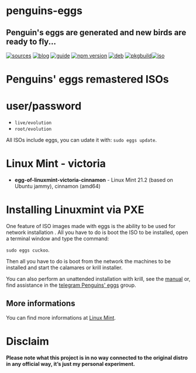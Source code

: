 penguins-eggs
=============

## Penguin&#39;s eggs are generated and new birds are ready to fly...
[![sources](https://img.shields.io/badge/github-sources-cyan)](https://github.com/pieroproietti/penguins-eggs)
[![blog](https://img.shields.io/badge/blog-penguin's%20eggs-cyan)](https://penguins-eggs.net)
[![guide](https://img.shields.io/badge/guide-penguin's%20eggs-cyan)](https://penguins-eggs.net/docs/Tutorial/eggs-users-guide)
[![npm version](https://img.shields.io/npm/v/penguins-eggs.svg)](https://npmjs.org/package/penguins-eggs)
[![deb](https://img.shields.io/badge/deb-packages-blue)](https://sourceforge.net/projects/penguins-eggs/files/DEBS)
[![pkgbuild](https://img.shields.io/badge/pkgbuild-packages-blue)](https://sourceforge.net/projects/penguins-eggs/files/PKGBUILD)[![iso](https://img.shields.io/badge/iso-images-cyan)](https://sourceforge.net/projects/penguins-eggs/files/ISOS)


# Penguins' eggs remastered ISOs

# user/password
* ```live/evolution```
* ```root/evolution```

All ISOs include eggs, you can udate it with: ```sudo eggs update```.

# Linux Mint - victoria 

* **egg-of-linuxmint-victoria-cinnamon** - Linux Mint 21.2 (based on Ubuntu jammy), cinnamon (amd64)

# Installing Linuxmint via PXE

One feature of ISO images made with eggs is the ability to be used for network installation . All you have to do is boot the ISO to be installed, open a terminal window and type the command: 

```sudo eggs cuckoo```.

Then all you have to do is boot from the network the machines to be installed and start the calamares or krill installer.

You can also perform an unattended installation with krill, see the [manual](https://penguins-eggs.net/docs/Tutorial/english) or, find assistance in the [telegram Penguins' eggs](https://t.me/penguins_eggs) group.

## More informations

You can find more informations at [Linux Mint](https://linuxmint.com/).

# Disclaim
__Please note what this project is in no way connected to the original distro in any official way, it’s just my personal experiment.__

